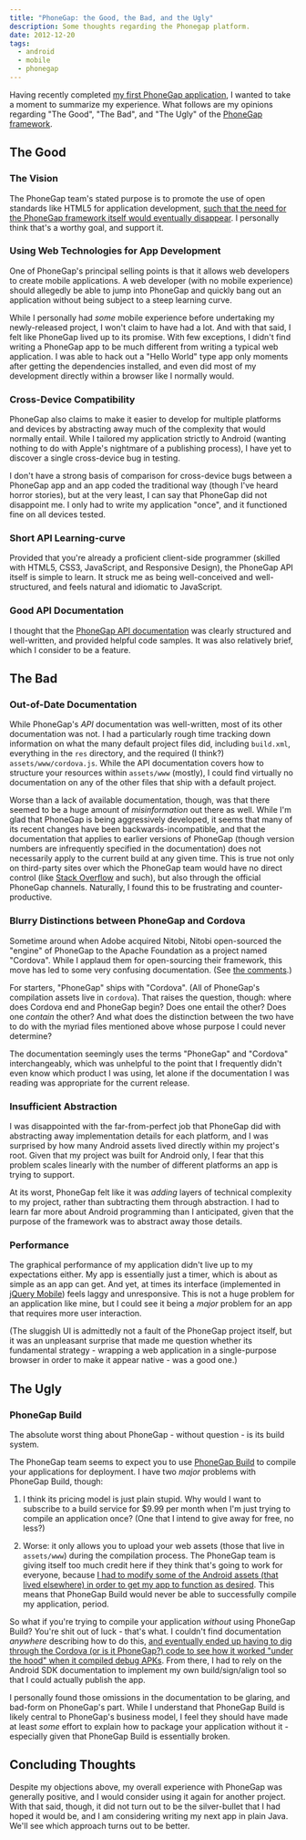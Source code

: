 ```yaml
---
title: "PhoneGap: the Good, the Bad, and the Ugly"
description: Some thoughts regarding the Phonegap platform.
date: 2012-12-20
tags:
  - android
  - mobile
  - phonegap
---
```


Having recently completed [my first PhoneGap application][ppt], I wanted to
take a moment to summarize my experience. What follows are my opinions
regarding "The Good", "The Bad", and "The Ugly" of the [PhoneGap
framework][phonegap].

<!--more-->

The Good
--------

### The Vision ###
The PhoneGap team's stated purpose is to promote the use of open standards like
HTML5 for application development, [such that the need for the PhoneGap
framework itself would eventually disappear][1].  I personally think that's a
worthy goal, and support it.

### Using Web Technologies for App Development ###
One of PhoneGap's principal selling points is that it allows web developers to
create mobile applications. A web developer (with no mobile experience) should
allegedly be able to jump into PhoneGap and quickly bang out an application
without being subject to a steep learning curve.

While I personally had _some_ mobile experience before undertaking my
newly-released project, I won't claim to have had a lot. And with that said, I
felt like PhoneGap lived up to its promise. With few exceptions, I didn't find
writing a PhoneGap app to be much different from writing a typical web
application. I was able to hack out a "Hello World" type app only moments after
getting the dependencies installed, and even did most of my development
directly within a browser like I normally would.

### Cross-Device Compatibility ###
PhoneGap also claims to make it easier to develop for multiple platforms and
devices by abstracting away much of the complexity that would normally entail.
While I tailored my application strictly to Android (wanting nothing to do with
Apple's nightmare of a publishing process), I have yet to discover a single
cross-device bug in testing.

I don't have a strong basis of comparison for cross-device bugs between a
PhoneGap app and an app coded the traditional way (though I've heard horror
stories), but at the very least, I can say that PhoneGap did not disappoint me.
I only had to write my application "once", and it functioned fine on all
devices tested.

### Short API Learning-curve ###
Provided that you're already a proficient client-side programmer (skilled with
HTML5, CSS3, JavaScript, and Responsive Design), the PhoneGap API itself is
simple to learn. It struck me as being well-conceived and well-structured, and
feels natural and idiomatic to JavaScript.

### Good API Documentation ###
I thought that the [PhoneGap API documentation][2] was clearly structured and
well-written, and provided helpful code samples. It was also relatively brief,
which I consider to be a feature.

The Bad
-------

### Out-of-Date Documentation ###
While PhoneGap's _API_ documentation was well-written, most of its other
documentation was not. I had a particularly rough time tracking down
information on what the many default project files did, including `build.xml`,
everything in the `res` directory, and the required (I think?)
`assets/www/cordova.js`. While the API documentation covers how to structure
your resources within `assets/www` (mostly), I could find virtually no
documentation on any of the other files that ship with a default project.

Worse than a lack of available documentation, though, was that there seemed to
be a huge amount of _misinformation_ out there as well. While I'm glad that
PhoneGap is being aggressively developed, it seems that many of its recent
changes have been backwards-incompatible, and that the documentation that
applies to earlier versions of PhoneGap (though version numbers are
infrequently specified in the documentation) does not necessarily apply to the
current build at any given time. This is true not only on third-party sites
over which the PhoneGap team would have no direct control (like [Stack
Overflow][] and such), but also through the official PhoneGap channels.
Naturally, I found this to be frustrating and counter-productive.

### Blurry Distinctions between PhoneGap and Cordova ###
Sometime around when Adobe acquired Nitobi, Nitobi open-sourced the "engine" of
PhoneGap to the Apache Foundation as a project named "Cordova". While I applaud
them for open-sourcing their framework, this move has led to some very
confusing documentation. (See [the comments][3].)

For starters, "PhoneGap" ships with "Cordova". (All of PhoneGap's compilation
assets live in `cordova`). That raises the question, though: where
does Cordova end and PhoneGap begin? Does one entail the other? Does one
_contain_ the other? And what does the distinction between the two have
to do with the myriad files mentioned above whose purpose I could never
determine?

The documentation seemingly uses the terms "PhoneGap" and "Cordova"
interchangeably, which was unhelpful to the point that I frequently didn't even
know which product I was using, let alone if the documentation I was reading
was appropriate for the current release.

### Insufficient Abstraction ###
I was disappointed with the far-from-perfect job that PhoneGap did with
abstracting away implementation details for each platform, and I was surprised
by how many Android assets lived directly within my project's root. Given that
my project was built for Android only, I fear that this problem scales linearly
with the number of different platforms an app is trying to support.

At its worst, PhoneGap felt like it was _adding_ layers of technical
complexity to my project, rather than subtracting them through abstraction. I
had to learn far more about Android programming than I anticipated, given that
the purpose of the framework was to abstract away those details.

### Performance ###
The graphical performance of my application didn't live up to my expectations
either. My app is essentially just a timer, which is about as simple as an app
can get. And yet, at times its interface (implemented in [jQuery Mobile][])
feels laggy and unresponsive. This is not a huge problem for an application
like mine, but I could see it being a _major_ problem for an app that requires
more user interaction.

(The sluggish UI is admittedly not a fault of the PhoneGap project itself, but
it was an unpleasant surprise that made me question whether its fundamental
strategy - wrapping a web application in a single-purpose browser in order to
make it appear native - was a good one.)

The Ugly
--------

### PhoneGap Build ###
The absolute worst thing about PhoneGap - without question - is its build
system.

The PhoneGap team seems to expect you to use [PhoneGap Build][] to compile your
applications for deployment. I have two _major_ problems with PhoneGap Build,
though:

1. I think its pricing model is just plain stupid. Why would I want to subscribe
  to a build service for $9.99 per month when I'm just trying to compile an
  application once? (One that I intend to give away for free, no less?)

2. Worse: it only allows you to upload your web assets (those that live in
   `assets/www`) during the compilation process. The PhoneGap team is giving
   itself too much credit here if they think that's going to work for everyone,
   because [I had to modify some of the Android assets (that lived elsewhere)
   in order to get my app to function as desired][4]. This means that PhoneGap
   Build would never be able to successfully compile my application, period.

So what if you're trying to compile your application _without_ using PhoneGap
Build? You're shit out of luck - that's what. I couldn't find documentation
_anywhere_ describing how to do this, [and eventually ended up having to dig
through the Cordova (or is it PhoneGap?) code to see how it worked "under the
hood" when it compiled debug APKs][5]. From there, I had to rely on the Android
SDK documentation to implement my own build/sign/align tool so that I could
actually publish the app.

I personally found those omissions in the documentation to be glaring, and
bad-form on PhoneGap's part. While I understand that PhoneGap Build is likely
central to PhoneGap's business model, I feel they should have made at least
_some_ effort to explain how to package your application without it -
especially given that PhoneGap Build is essentially broken.

Concluding Thoughts
-------------------
Despite my objections above, my overall experience with PhoneGap was generally
positive, and I would consider using it again for another project. With that
said, though, it did not turn out to be the silver-bullet that I had hoped it
would be, and I am considering writing my next app in plain Java. We'll see
which approach turns out to be better.


[1]: http://phonegap.com/2012/05/09/phonegap-beliefs-goals-and-philosophy
[2]: http://docs.phonegap.com/en/2.2.0/index.html
[3]: http://phonegap.com/2012/03/19/phonegap-cordova-and-what%E2%80%99s-in-a-name/
[4]: /blog/post/phonegap-prevent-an-android-devices-screen-from-sleeping
[5]: /blog/post/phonegap-compiling-a-release-apk-without-using-phonegap-build
[PhoneGap Build]: http://build.phonegap.com
[Stack Overflow]: http://stackoverflow.com
[jQuery Mobile]: http://jquerymobile.com/
[phonegap]: http://phonegap.com
[ppt]: https://play.google.com/store/apps/details?id=com.chrisallenlane.presentationtimerpro
